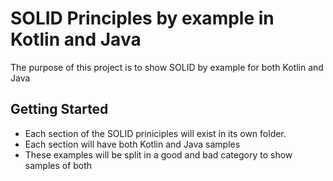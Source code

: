 # SOLID Principles by example in Kotlin and Java

The purpose of this project is to show SOLID by example for both Kotlin and Java

## Getting Started

- Each section of the SOLID priniciples will exist in its own folder.
- Each section will have both Kotlin and Java samples
- These examples will be split in a good and bad category to show samples of both
